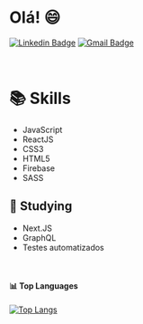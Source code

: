 # Olá! :smile:

[![Linkedin Badge](https://img.shields.io/badge/-WesleyCamara@gmail.com-blue?style=flat-square&logo=Linkedin&logoColor=white&link=https://www.linkedin.com/in/wesleycamara/)](https://www.linkedin.com/in/wesleycamara/)
[![Gmail Badge](https://img.shields.io/badge/-wesleycamara.dev-c14438?style=flat-square&logo=Gmail&logoColor=white&link=mailto:wesleycamara.dev@gmail.com)](mailto:wesleycamara.dev@gmail.com)

<br/>

# :books: Skills

- JavaScript
- ReactJS
- CSS3
- HTML5
- Firebase
- SASS

## 🚀 Studying

- Next.JS
- GraphQL
- Testes automatizados

<br/>

#### :bar_chart: Top Languages

[![Top Langs](https://github-readme-stats.vercel.app/api/top-langs/?username=WesleyCamara&count_private=true&theme=dracula&layout=compact&langs_count=10)](https://github.com/anuraghazra/github-readme-stats)
